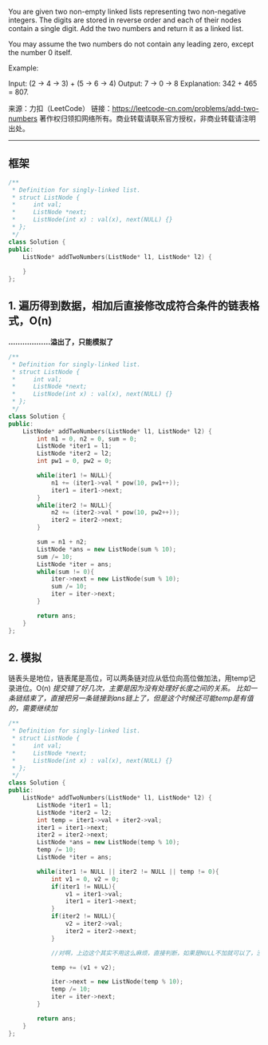 You are given two non-empty linked lists representing two non-negative integers. The digits are stored in reverse order and each of their nodes contain a single digit. Add the two numbers and return it as a linked list.

You may assume the two numbers do not contain any leading zero, except the number 0 itself.

Example:

Input: (2 -> 4 -> 3) + (5 -> 6 -> 4)
Output: 7 -> 0 -> 8
Explanation: 342 + 465 = 807.

来源：力扣（LeetCode）
链接：https://leetcode-cn.com/problems/add-two-numbers
著作权归领扣网络所有。商业转载请联系官方授权，非商业转载请注明出处。
_______________________

## 框架
```cpp
/**
 * Definition for singly-linked list.
 * struct ListNode {
 *     int val;
 *     ListNode *next;
 *     ListNode(int x) : val(x), next(NULL) {}
 * };
 */
class Solution {
public:
    ListNode* addTwoNumbers(ListNode* l1, ListNode* l2) {
        
    }
};
```

## 1. 遍历得到数据，相加后直接修改成符合条件的链表格式，O(n)
**………………溢出了，只能模拟了**
```cpp
/**
 * Definition for singly-linked list.
 * struct ListNode {
 *     int val;
 *     ListNode *next;
 *     ListNode(int x) : val(x), next(NULL) {}
 * };
 */
class Solution {
public:
    ListNode* addTwoNumbers(ListNode* l1, ListNode* l2) {
        int n1 = 0, n2 = 0, sum = 0;
        ListNode *iter1 = l1;
        ListNode *iter2 = l2;
        int pw1 = 0, pw2 = 0;

        while(iter1 != NULL){
            n1 += (iter1->val * pow(10, pw1++));
            iter1 = iter1->next;
        }
        while(iter2 != NULL){
            n2 += (iter2->val * pow(10, pw2++));
            iter2 = iter2->next;
        }

        sum = n1 + n2;
        ListNode *ans = new ListNode(sum % 10);
        sum /= 10;
        ListNode *iter = ans;
        while(sum != 0){
            iter->next = new ListNode(sum % 10);
            sum /= 10;
            iter = iter->next;
        }

        return ans;
    }
};
```

## 2. 模拟
链表头是地位，链表尾是高位，可以两条链对应从低位向高位做加法，用temp记录进位。O(n)
*提交错了好几次，主要是因为没有处理好长度之间的关系。*
*比如一条链结束了，直接把另一条链接到ans链上了，但是这个时候还可能temp是有值的，需要继续加*
```cpp
/**
 * Definition for singly-linked list.
 * struct ListNode {
 *     int val;
 *     ListNode *next;
 *     ListNode(int x) : val(x), next(NULL) {}
 * };
 */
class Solution {
public:
    ListNode* addTwoNumbers(ListNode* l1, ListNode* l2) {
        ListNode *iter1 = l1;
        ListNode *iter2 = l2;
        int temp = iter1->val + iter2->val;
        iter1 = iter1->next;
        iter2 = iter2->next;
        ListNode *ans = new ListNode(temp % 10);
        temp /= 10;
        ListNode *iter = ans;

        while(iter1 != NULL || iter2 != NULL || temp != 0){
            int v1 = 0, v2 = 0;
            if(iter1 != NULL){
                v1 = iter1->val;
                iter1 = iter1->next;
            }
            if(iter2 != NULL){
                v2 = iter2->val;
                iter2 = iter2->next;
            }

            //对啊，上边这个其实不用这么麻烦，直接判断，如果是NULL不加就可以了，没必要再定义变量

            temp += (v1 + v2);

            iter->next = new ListNode(temp % 10);
            temp /= 10;
            iter = iter->next;
        }

        return ans;
    }
};
```